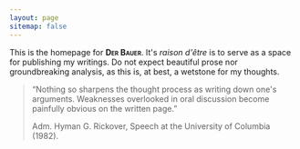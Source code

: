 ```yaml
---
layout: page
sitemap: false
---
```


This is the homepage for <span style="font-variant:small-caps;">**Der Bauer**</span>. It's *raison d'être* is to serve as a space for publishing my writings. Do not expect beautiful prose nor groundbreaking analysis, as this is, at best, a wetstone for my thoughts.










> “Nothing so sharpens the thought process as writing down one's arguments. Weaknesses overlooked in oral discussion become painfully obvious on the written page.”
>
> Adm. Hyman G. Rickover, Speech at the University of Columbia (1982).
